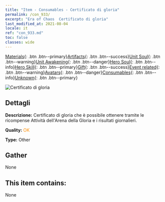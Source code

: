 ```yaml
---
title: "Item - Consumables - Certificato di gloria"
permalink: /con_933/
excerpt: "Era of Chaos  Certificato di gloria"
last_modified_at: 2021-08-04
locale: it
ref: "con_933.md"
toc: false
classes: wide
---
```

 [Materials](/ItemsIT/){: .btn .btn--primary}[Artifacts](/ItemsIT/Artifacts/){: .btn .btn--success}[Unit Soul](/ItemsIT/UnitSoul/){: .btn .btn--warning}[Unit Awakening](/ItemsIT/UnitAwakening/){: .btn .btn--danger}[Hero Soul](/ItemsIT/HeroSoul/){: .btn .btn--info}[Hero Skill](/ItemsIT/HeroSkill/){: .btn .btn--primary}[Gift](/ItemsIT/Gift/){: .btn .btn--success}[Event related](/ItemsIT/Events/){: .btn .btn--warning}[Avatars](/ItemsIT/Avatars/){: .btn .btn--danger}[Consumables](/ItemsIT/Consumables/){: .btn .btn--info}[Unknown](/ItemsIT/Unknown/){: .btn .btn--primary}

 ![Certificato di gloria](/images/t/i_40021.png)

## Dettagli
 **Descrizione:** Certificato di gloria che è possibile ottenere tramite le ricompense Attività dell'Arena della Gloria e i risultati giornalieri.

 **Quality:** <span style="color: #FF8C00">OK</span>

 **Type:** Other

## Gather

  None

## This item contains:

  None

